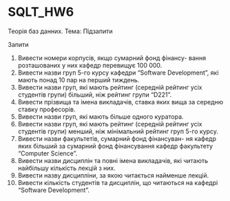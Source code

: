 # SQLT_HW6
Теорія баз данних. Тема: Підзапити

Запити
1. Вивести номери корпусів, якщо сумарний фонд фінансу-
вання розташованих у них кафедр перевищує 100 000.
2. Вивести назви груп 5-го курсу кафедри “Software Development”,
які мають понад 10 пар на перший тиждень.
3. Вивести назви груп, які мають рейтинг (середній рейтинг
усіх студентів групи) більший, ніж рейтинг групи “D221”.
4. Вивести прізвища та імена викладачів, ставка яких вища
за середню ставку професорів.
5. Вивести назви груп, які мають більше одного куратора.
6. Вивести назви груп, які мають рейтинг (середній рейтинг
усіх студентів групи) менший, ніж мінімальний рейтинг
груп 5-го курсу.
7. Вивести назви факультетів, сумарний фонд фінансуван-
ня кафедр яких більший за сумарний фонд фінансування
кафедр факультету “Computer Science”.
8. Вивести назви дисциплін та повні імена викладачів, які
читають найбільшу кількість лекцій з них.
9. Вивести назву дисципліни, за якою читається найменше
лекцій.
10. Вивести кількість студентів та дисциплін, що читаються
на кафедрі “Software Development”.

